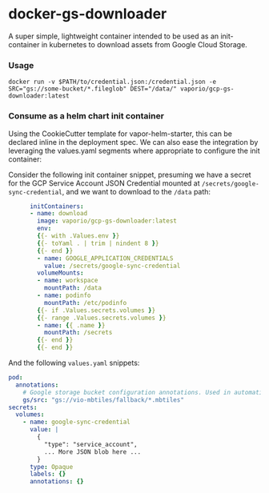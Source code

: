 # docker-gs-downloader

A super simple, lightweight container intended to be used as an init-container in kubernetes to download assets from Google Cloud Storage.

### Usage

```
docker run -v $PATH/to/credential.json:/credential.json -e SRC="gs://some-bucket/*.fileglob" DEST="/data/" vaporio/gcp-gs-downloader:latest
```

### Consume as a helm chart init container

Using the CookieCutter template for vapor-helm-starter, this can be declared inline in the deployment spec. We can also ease the integration by leveraging the values.yaml segments where appropriate to configure the init container:

Consider the following init container snippet, presuming we have a secret for the GCP Service Account JSON Credential mounted at `/secrets/google-sync-credential`, and we want to download to the `/data` path:

```yaml
      initContainers:
      - name: download
        image: vaporio/gcp-gs-downloader:latest
        env:
        {{- with .Values.env }}
        {{- toYaml . | trim | nindent 8 }}
        {{- end }}
        - name: GOOGLE_APPLICATION_CREDENTIALS
          value: /secrets/google-sync-credential
        volumeMounts:
        - name: workspace
          mountPath: /data
        - name: podinfo
          mountPath: /etc/podinfo
        {{- if .Values.secrets.volumes }}
        {{- range .Values.secrets.volumes }}
        - name: {{ .name }}
          mountPath: /secrets
        {{- end }}
        {{- end }}
```

And the following `values.yaml` snippets:

```yaml
pod:
  annotations:
    # Google storage bucket configuration annotations. Used in automation between map-feature-api and tileserver-gl init container to provision mbtiles for serving from Google Cloud Storage.
    gs/src: "gs://vio-mbtiles/fallback/*.mbtiles"
secrets:
  volumes:
    - name: google-sync-credential
      value: |
        {
          "type": "service_account",
          ... More JSON blob here ...
        }
      type: Opaque
      labels: {}
      annotations: {}
```
